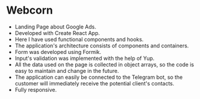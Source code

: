# Webcorn
- Landing Page about Google Ads.
- Developed with Create React App.
- Here I have used functional components and hooks.  
- The application's architecture consists of components and containers.
- Form was developed using Formik.
- Input's validation was implemented with the help of Yup.
- All the data used on the page is collected in object arrays, so the code is easy to maintain and change in the future.  
- The application can easily be connected to the Telegram bot, so the customer will immediately receive the potential client's contacts.
- Fully responsive.
